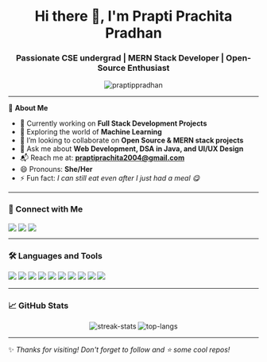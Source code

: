 <h1 align="center">Hi there 👋, I'm Prapti Prachita Pradhan</h1>
<h3 align="center">Passionate CSE undergrad | MERN Stack Developer | Open-Source Enthusiast</h3>

<p align="center">
  <img src="https://komarev.com/ghpvc/?username=praptippradhan&label=Profile%20views&color=0e75b6&style=flat" alt="praptippradhan" />
</p>

---

🌟 **About Me**

- 🔭 Currently working on **Full Stack Development Projects**  
- 🌱 Exploring the world of **Machine Learning**  
- 👯 I’m looking to collaborate on **Open Source & MERN stack projects**  
- 💬 Ask me about **Web Development, DSA in Java, and UI/UX Design**  
- 📬 Reach me at: **praptiprachita2004@gmail.com**  
- 😄 Pronouns: **She/Her**  
- ⚡ Fun fact: *I can still eat even after I just had a meal 😋*

---

### 🔗 Connect with Me

<p align="left">
  <a href="https://www.linkedin.com/in/prapti-prachita-pradhan-a8a979257/" target="_blank"><img align="center" src="https://img.shields.io/badge/LinkedIn-0A66C2?style=for-the-badge&logo=linkedin&logoColor=white" /></a>
  <a href="https://x.com/PraptiPP2004" target="_blank"><img align="center" src="https://img.shields.io/twitter/follow/_PraptiPPradhan_?style=for-the-badge&logo=twitter" /></a>
  <a href="mailto:praptiprachita2004@gmail.com"><img align="center" src="https://img.shields.io/badge/Email-D14836?style=for-the-badge&logo=gmail&logoColor=white" /></a>
</p>

---

### 🛠️ Languages and Tools

<p>
  <img src="https://img.shields.io/badge/Java-ED8B00?style=for-the-badge&logo=java&logoColor=white"/>
  <img src="https://img.shields.io/badge/HTML5-E34F26?style=for-the-badge&logo=html5&logoColor=white"/>
  <img src="https://img.shields.io/badge/CSS3-1572B6?style=for-the-badge&logo=css3&logoColor=white"/>
  <img src="https://img.shields.io/badge/JavaScript-F7DF1E?style=for-the-badge&logo=javascript&logoColor=black"/>
  <img src="https://img.shields.io/badge/React-20232A?style=for-the-badge&logo=react&logoColor=61DAFB"/>
  <img src="https://img.shields.io/badge/Node.js-339933?style=for-the-badge&logo=nodedotjs&logoColor=white"/>
  <img src="https://img.shields.io/badge/Express.js-000000?style=for-the-badge&logo=express&logoColor=white"/>
  <img src="https://img.shields.io/badge/MongoDB-4EA94B?style=for-the-badge&logo=mongodb&logoColor=white"/>
  <img src="https://img.shields.io/badge/Figma-F24E1E?style=for-the-badge&logo=figma&logoColor=white"/>
  <img src="https://img.shields.io/badge/Git-F05032?style=for-the-badge&logo=git&logoColor=white"/>
</p>

---

### 📈 GitHub Stats

<p align="center">
  <img src="https://github-readme-streak-stats.herokuapp.com/?user=praptippradhan&theme=dark&hide_border=false" alt="streak-stats"/>
  <img src="https://github-readme-stats.vercel.app/api/top-langs/?username=praptippradhan&theme=dark&hide_border=false&layout=compact" alt="top-langs"/>
</p>

---

✨ _Thanks for visiting! Don't forget to follow and ⭐ some cool repos!_
